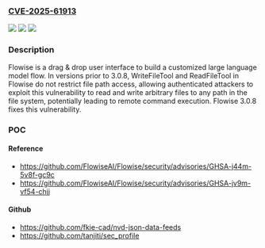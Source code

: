 ### [CVE-2025-61913](https://cve.mitre.org/cgi-bin/cvename.cgi?name=CVE-2025-61913)
![](https://img.shields.io/static/v1?label=Product&message=Flowise&color=blue)
![](https://img.shields.io/static/v1?label=Version&message=%3C%203.0.8%20&color=brightgreen)
![](https://img.shields.io/static/v1?label=Vulnerability&message=CWE-22%3A%20Improper%20Limitation%20of%20a%20Pathname%20to%20a%20Restricted%20Directory%20('Path%20Traversal')&color=brightgreen)

### Description

Flowise is a drag & drop user interface to build a customized large language model flow. In versions prior to 3.0.8, WriteFileTool and ReadFileTool in Flowise do not restrict file path access, allowing authenticated attackers to exploit this vulnerability to read and write arbitrary files to any path in the file system, potentially leading to remote command execution. Flowise 3.0.8 fixes this vulnerability.

### POC

#### Reference
- https://github.com/FlowiseAI/Flowise/security/advisories/GHSA-j44m-5v8f-gc9c
- https://github.com/FlowiseAI/Flowise/security/advisories/GHSA-jv9m-vf54-chjj

#### Github
- https://github.com/fkie-cad/nvd-json-data-feeds
- https://github.com/tanjiti/sec_profile

